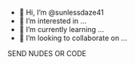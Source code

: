 - 👋 Hi, I’m @sunlessdaze41
- 👀 I’m interested in ...
- 🌱 I’m currently learning ...
- 💞️ I’m looking to collaborate on ...

SEND NUDES OR CODE
